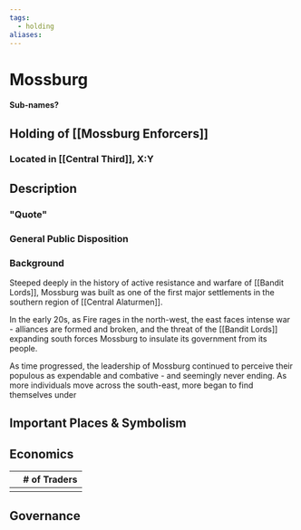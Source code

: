 ```yaml
---
tags:
  - holding
aliases:
---
```

# Mossburg
#### Sub-names?
## Holding of [[Mossburg Enforcers]]
### Located in [[Central Third]], X:Y
## Description
### "Quote"

### General Public Disposition

### Background
Steeped deeply in the history of active resistance and warfare of [[Bandit Lords]], Mossburg was built as one of the first major settlements in the southern region of [[Central Alaturmen]]. 

In the early 20s, as Fire rages in the north-west, the east faces intense war - alliances are formed and broken, and the threat of the [[Bandit Lords]] expanding south forces Mossburg to insulate its government from its people.

As time progressed, the leadership of Mossburg continued to perceive their populous as expendable and combative - and seemingly never ending. As more individuals move across the south-east, more began to find themselves under 

## Important Places & Symbolism

## Economics
|     | # of Traders |
| --- | ------------ |
|     |              |

## Governance